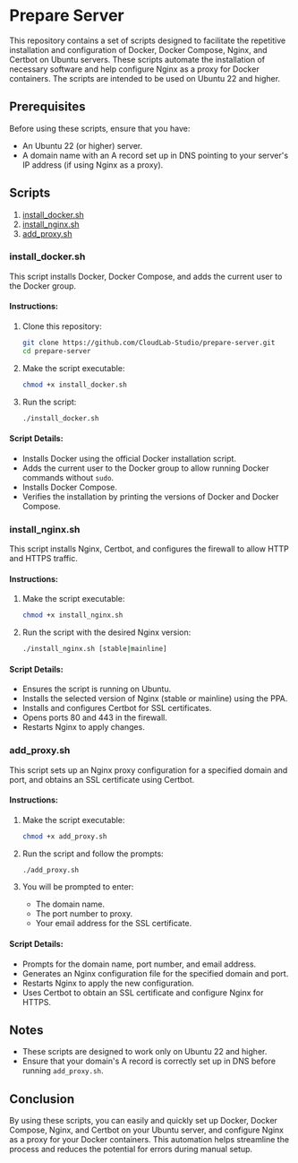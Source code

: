 # Prepare Server

This repository contains a set of scripts designed to facilitate the repetitive installation and configuration of Docker, Docker Compose, Nginx, and Certbot on Ubuntu servers. These scripts automate the installation of necessary software and help configure Nginx as a proxy for Docker containers. The scripts are intended to be used on Ubuntu 22 and higher.

## Prerequisites

Before using these scripts, ensure that you have:
- An Ubuntu 22 (or higher) server.
- A domain name with an A record set up in DNS pointing to your server's IP address (if using Nginx as a proxy).

## Scripts

1. [install_docker.sh](#install_dockersh)
2. [install_nginx.sh](#install_nginxsh)
3. [add_proxy.sh](#add_proxysh)

### install_docker.sh

This script installs Docker, Docker Compose, and adds the current user to the Docker group.

#### Instructions:

1. Clone this repository:
   ```sh
   git clone https://github.com/CloudLab-Studio/prepare-server.git
   cd prepare-server
   ```

2. Make the script executable:
   ```sh
   chmod +x install_docker.sh
   ```

3. Run the script:
   ```sh
   ./install_docker.sh
   ```

#### Script Details:

- Installs Docker using the official Docker installation script.
- Adds the current user to the Docker group to allow running Docker commands without `sudo`.
- Installs Docker Compose.
- Verifies the installation by printing the versions of Docker and Docker Compose.

### install_nginx.sh

This script installs Nginx, Certbot, and configures the firewall to allow HTTP and HTTPS traffic.

#### Instructions:

1. Make the script executable:
   ```sh
   chmod +x install_nginx.sh
   ```

2. Run the script with the desired Nginx version:
   ```sh
   ./install_nginx.sh [stable|mainline]
   ```

#### Script Details:

- Ensures the script is running on Ubuntu.
- Installs the selected version of Nginx (stable or mainline) using the PPA.
- Installs and configures Certbot for SSL certificates.
- Opens ports 80 and 443 in the firewall.
- Restarts Nginx to apply changes.

### add_proxy.sh

This script sets up an Nginx proxy configuration for a specified domain and port, and obtains an SSL certificate using Certbot.

#### Instructions:

1. Make the script executable:
   ```sh
   chmod +x add_proxy.sh
   ```

2. Run the script and follow the prompts:
   ```sh
   ./add_proxy.sh
   ```

3. You will be prompted to enter:
   - The domain name.
   - The port number to proxy.
   - Your email address for the SSL certificate.

#### Script Details:

- Prompts for the domain name, port number, and email address.
- Generates an Nginx configuration file for the specified domain and port.
- Restarts Nginx to apply the new configuration.
- Uses Certbot to obtain an SSL certificate and configure Nginx for HTTPS.

## Notes

- These scripts are designed to work only on Ubuntu 22 and higher.
- Ensure that your domain's A record is correctly set up in DNS before running `add_proxy.sh`.

## Conclusion

By using these scripts, you can easily and quickly set up Docker, Docker Compose, Nginx, and Certbot on your Ubuntu server, and configure Nginx as a proxy for your Docker containers. This automation helps streamline the process and reduces the potential for errors during manual setup.